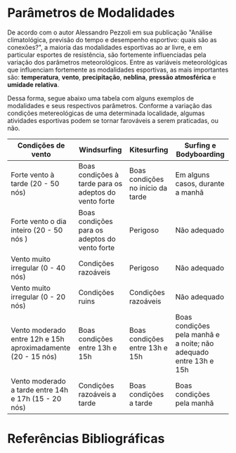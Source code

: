# Parâmetros de Modalidades 

De acordo com o autor Alessandro Pezzoli em sua publicação "Análise climatológica, previsão do tempo e desempenho esportivo: quais são as conexões?", a maioria das modalidades esportivas ao ar livre, e em particular esportes de resistência, são fortemente influenciadas pela variação dos parâmetros meteorológicos. Entre as variáveis meteorológicas que influenciam fortemente as modalidades esportivas, as mais importantes são: **temperatura**, **vento**, **precipitação**, **neblina**, **pressão atmosférica** e **umidade relativa**. 

Dessa forma, segue abaixo uma tabela com alguns exemplos de modalidades e seus respectivos parâmetros. Conforme a variação das condições metereológicas de uma determinada localidade, algumas atividades esportivas podem se tornar farováveis a serem praticadas, ou não.

| Condições de vento | Windsurfing | Kitesurfing | Surfing e Bodyboarding |
| - | - | - | - |
| Forte vento à tarde (20 - 50 nós) | Boas condições à tarde para os adeptos do vento forte | Boas condições no início da tarde | Em alguns casos, durante a manhã |
| Forte vento o dia inteiro (20 - 50 nós ) | Boas condições para os adeptos do vento forte | Perigoso | Não adequado |
| Vento muito irregular (0 - 40 nós) | Condições razoáveis | Perigoso | Não adequado |
| Vento muito irregular (0 - 20 nós) | Condições ruins | Condições razoáveis | Não adequado |
| Vento moderado entre 12h e 15h aproximadamente (20 - 15 nós) | Boas condições entre 13h e 15h | Boas condições entre 13h e 15h | Boas condições pela manhã e a noite; não adequado entre 13h e 15h |
| Vento moderado a tarde entre 14h e 17h (15 - 20 nós) | Condições razoáveis a tarde | Boas condições a tarde | Boas condições pela manhã |


# Referências Bibliográficas 

> 
